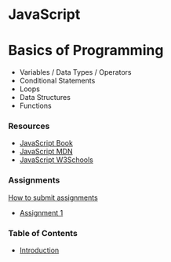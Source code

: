 # JavaScript


# Basics of Programming
- Variables / Data Types / Operators
- Conditional Statements
- Loops
- Data Structures
- Functions

### Resources
- [JavaScript Book](https://1drv.ms/b/s!AmZJMrBsKhiOh8UDJDRDATZCy9M9VA?e=nbPyH9)
- [JavaScript MDN](https://developer.mozilla.org/en-US/docs/Learn/JavaScript)
- [JavaScript W3Schools](https://www.w3schools.com/js/default.asp)


### Assignments
[How to submit assignments](https://www.youtube.com/watch?v=jXpT8eOzzCM)
 
- [Assignment 1](https://classroom.github.com/a/nnrg5g1k)


### Table of Contents
- [Introduction](./docs/introduction.md)